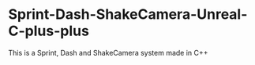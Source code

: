 # Sprint-Dash-ShakeCamera-Unreal-C-plus-plus
This is a Sprint, Dash and ShakeCamera system made in C++
